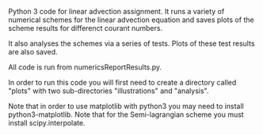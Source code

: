 Python 3 code for linear advection assignment. It runs a variety of numerical schemes for the linear advection equation and saves plots of the scheme results for differenct courant numbers.

It also analyses the schemes via a series of tests. Plots of these test results are also saved.

All code is run from numericsReportResults.py.

In order to run this code you will first need to create a directory called "plots" with two sub-directories "illustrations" and "analysis". 

Note that in order to use matplotlib with python3 you may need to install python3-matplotlib.
Note that for the Semi-lagrangian scheme you must install scipy.interpolate.

